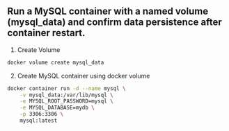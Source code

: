 ## Run a MySQL container with a named volume (mysql_data) and confirm data persistence after container restart.

1. Create Volume
```bash
docker volume create mysql_data
```
2. Create MySQL container using docker volume
```bash
docker container run -d --name mysql \
    -v mysql_data:/var/lib/mysql \
    -e MYSQL_ROOT_PASSWORD=mysql \
    -e MYSQL_DATABASE=mydb \
    -p 3306:3306 \
    mysql:latest
```